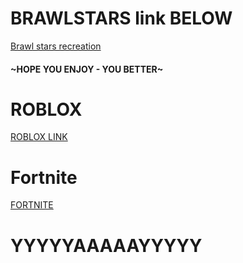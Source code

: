 # BRAWLSTARS link BELOW

[Brawl stars recreation](https://www.youtube.com/watch?v=dQw4w9WgXcQ)

#### ~HOPE YOU ENJOY - YOU BETTER~

# ROBLOX

[ROBLOX LINK](https://www.youtube.com/watch?v=dQw4w9WgXcQ)

# Fortnite

[FORTNITE](https://www.youtube.com/watch?v=dQw4w9WgXcQ)

# YYYYYAAAAAYYYYY
